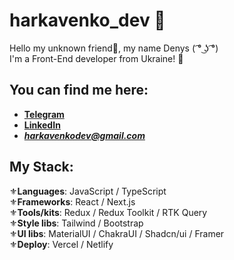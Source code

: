 # harkavenko_dev 🤖

Hello my unknown friend👋, my name Denys ( ͡° ͜ʖ ͡°)<br/>
I'm a Front-End developer from Ukraine! 🥰

## You can find me here:

- **[Telegram](https://t.me/de0nn1s)** <br/>
- **[LinkedIn](https://www.linkedin.com/in/denys-harkavenko-52234a251/)** <br/>
- ***harkavenkodev@gmail.com***

## My Stack:
⚜️**Languages**:  JavaScript / TypeScript<br/>
⚜️**Frameworks**:  React / Next.js<br/>
⚜️**Tools/kits**:  Redux / Redux Toolkit / RTK Query<br/>
⚜️**Style libs**:  Tailwind / Bootstrap <br/>
⚜️**UI libs**:  MaterialUI / ChakraUI / Shadcn/ui / Framer<br/>
⚜️**Deploy**:  Vercel / Netlify<br/>


